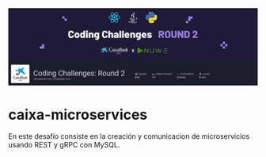 <img src="https://github.com/gonzalo16/caixa-microservices/blob/main/caixa-challenge.png"/>

# caixa-microservices
En este desafío consiste en la creación y comunicacion de microservicios usando REST y gRPC con MySQL.
